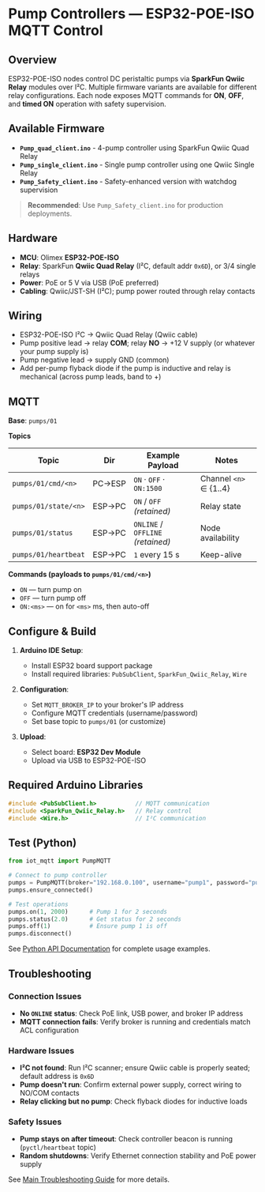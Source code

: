 # Pump Controllers — ESP32-POE-ISO MQTT Control

## Overview

ESP32-POE-ISO nodes control DC peristaltic pumps via **SparkFun Qwiic Relay** modules over I²C. Multiple firmware variants are available for different relay configurations. Each node exposes MQTT commands for **ON**, **OFF**, and **timed ON** operation with safety supervision.

## Available Firmware

- **`Pump_quad_client.ino`** - 4-pump controller using SparkFun Qwiic Quad Relay
- **`Pump_single_client.ino`** - Single pump controller using one Qwiic Single Relay  
- **`Pump_Safety_client.ino`** - Safety-enhanced version with watchdog supervision

> **Recommended**: Use `Pump_Safety_client.ino` for production deployments.

## Hardware

* **MCU**: Olimex **ESP32-POE-ISO**
* **Relay**: SparkFun **Qwiic Quad Relay** (I²C, default addr `0x6D`), or 3/4 single relays
* **Power**: PoE or 5 V via USB (PoE preferred)
* **Cabling**: Qwiic/JST-SH (I²C); pump power routed through relay contacts

## Wiring

* ESP32-POE-ISO I²C → Qwiic Quad Relay (Qwiic cable)
* Pump positive lead → relay **COM**; relay **NO** → +12 V supply (or whatever your pump supply is)
* Pump negative lead → supply GND (common)
* Add per-pump flyback diode if the pump is inductive and relay is mechanical (across pump leads, band to +)

## MQTT

**Base**: `pumps/01`

**Topics**

| Topic                |   Dir  | Example Payload                   | Notes                  |
| -------------------- | :----: | --------------------------------- | ---------------------- |
| `pumps/01/cmd/<n>`   | PC→ESP | `ON` · `OFF` · `ON:1500`          | Channel `<n>` ∈ {1..4} |
| `pumps/01/state/<n>` | ESP→PC | `ON` / `OFF` *(retained)*         | Relay state            |
| `pumps/01/status`    | ESP→PC | `ONLINE` / `OFFLINE` *(retained)* | Node availability      |
| `pumps/01/heartbeat` | ESP→PC | `1` every 15 s                    | Keep-alive             |

**Commands (payloads to `pumps/01/cmd/<n>`)**

* `ON` — turn pump <n> on
* `OFF` — turn pump <n> off
* `ON:<ms>` — on for `<ms>` ms, then auto-off

## Configure & Build

1. **Arduino IDE Setup**:
   - Install ESP32 board support package
   - Install required libraries: `PubSubClient`, `SparkFun_Qwiic_Relay`, `Wire`

2. **Configuration**:
   - Set `MQTT_BROKER_IP` to your broker's IP address
   - Configure MQTT credentials (username/password)
   - Set base topic to `pumps/01` (or customize)

3. **Upload**:
   - Select board: **ESP32 Dev Module**
   - Upload via USB to ESP32-POE-ISO

## Required Arduino Libraries

```cpp
#include <PubSubClient.h>           // MQTT communication
#include <SparkFun_Qwiic_Relay.h>   // Relay control
#include <Wire.h>                   // I²C communication
```

## Test (Python)

```python
from iot_mqtt import PumpMQTT

# Connect to pump controller
pumps = PumpMQTT(broker="192.168.0.100", username="pump1", password="pump", base_topic="pumps/01")
pumps.ensure_connected()

# Test operations
pumps.on(1, 2000)      # Pump 1 for 2 seconds
pumps.status(2.0)      # Get status for 2 seconds
pumps.off(1)           # Ensure pump 1 is off
pumps.disconnect()
```

See [Python API Documentation](../iot_mqtt/README.md) for complete usage examples.

## Troubleshooting

### Connection Issues
- **No `ONLINE` status**: Check PoE link, USB power, and broker IP address
- **MQTT connection fails**: Verify broker is running and credentials match ACL configuration

### Hardware Issues  
- **I²C not found**: Run I²C scanner; ensure Qwiic cable is properly seated; default address is `0x6D`
- **Pump doesn't run**: Confirm external power supply, correct wiring to NO/COM contacts
- **Relay clicking but no pump**: Check flyback diodes for inductive loads

### Safety Issues
- **Pump stays on after timeout**: Check controller beacon is running (`pyctl/heartbeat` topic)
- **Random shutdowns**: Verify Ethernet connection stability and PoE power supply

See [Main Troubleshooting Guide](../../README.md#troubleshooting) for more details.

